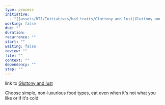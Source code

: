 ```yaml
---
type: process
initiative:
  - "[[assets/RTJ/Initiatives/bad traits/Gluttony and lust|Gluttony and lust]]"
working: false
due: ""
duration: 
recurrence: ""
start: ""
waiting: false
review: ""
file: ""
context: ""
dependency: ""
step: ""
---
```


link to [Gluttony and lust](assets/RTJ/Initiatives/bad%20traits/Gluttony%20and%20lust.md)

Choose simple, non-luxurious food types, eat even when it's not what you like or if it's cold
